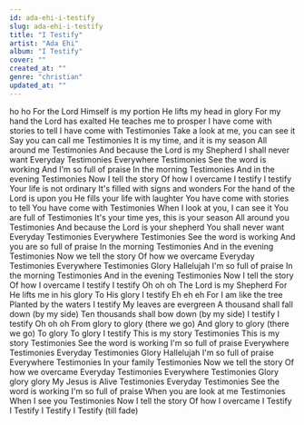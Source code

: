 ```yaml
---
id: ada-ehi-i-testify
slug: ada-ehi-i-testify
title: "I Testify"
artist: "Ada Ehi"
album: "I Testify"
cover: ""
created_at: ""
genre: "christian"
updated_at: ""
---
```


ho ho
For the Lord Himself is my portion
He lifts my head in glory
For my hand the Lord has exalted
He teaches me to prosper
I have come with stories to tell
I have come with
Testimonies
Take a look at me, you can see it
Say you can call me
Testimonies
It is my time, and it is my season
All around me
Testimonies
And because the Lord is my Shepherd
I shall never want
Everyday
Testimonies
Everywhere
Testimonies
See the word is working
And I'm so full of praise
In the morning
Testimonies
And in the evening
Testimonies
Now I tell the story
Of how I overcame
I testify
I testify
Your life is not ordinary
It's filled with signs and wonders
For the hand of the Lord is upon you
He fills your life with laughter
You have come with stories to tell
You have come with
Testimonies
When I look at you, I can see it
You are full of
Testimonies
It's your time yes, this is your season
All around you
Testimonies
And because the Lord is your shepherd
You shall never want
Everyday
Testimonies
Everywhere
Testimonies
See the word is working
And you are so full of praise
In the morning
Testimonies
And in the evening
Testimonies
Now we tell the story
Of how we overcame
Everyday
Testimonies
Everywhere
Testimonies
Glory Hallelujah
I'm so full of praise
In the morning
Testimonies
And in the evening
Testimonies
Now I tell the story
Of how I overcame
I testify
I testify
Oh oh oh
The Lord is my Shepherd
For He lifts me in his glory
To His glory I testify
Eh eh eh
For I am like the tree
Planted by the waters
I testify
My leaves are evergreen
A thousand shall fall down (by my side)
Ten thousands shall bow down (by my side)
I testify
I testify
Oh oh oh
From glory to glory (there we go)
And glory to glory (there we go)
To glory
To glory
I testify
This is my story
Testimonies
This is my story
Testimonies
See the word is working
I'm so full of praise
Everywhere
Testimonies
Everyday
Testimonies
Glory Hallelujah
I'm so full of praise
Everywhere
Testimonies
In your family
Testimonies
Now we tell the story
Of how we overcame
Everyday
Testimonies
Everywhere
Testimonies
Glory glory glory
My Jesus is Alive
Testimonies
Everyday
Testimonies
See the word is working
I'm so full of praise
When you are look at me
Testimonies
When I see you
Testimonies
Now I tell the story
Of how I overcame
I Testify
I Testify
I Testify
I Testify (till fade)